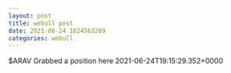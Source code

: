 ```yaml
--- 
layout: post 
title: webull post 
date: 2021-06-24 1624563209 
categories: webull 
--- 
```

$ARAV Grabbed a position here	2021-06-24T19:15:29.352+0000